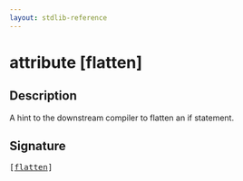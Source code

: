 ```yaml
---
layout: stdlib-reference
---
```


# attribute [flatten]

## Description

A hint to the downstream compiler to flatten an if statement.


## Signature

<pre>
[<a href="/stdlib-reference/attributes/flatten">flatten</a>]
</pre>

